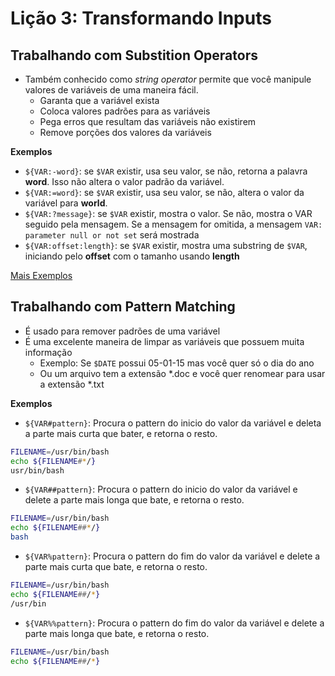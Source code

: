 # Lição 3: Transformando Inputs

## Trabalhando com Substition Operators

* Também conhecido como *string operator* permite que você manipule valores de variáveis de uma maneira fácil.
    * Garanta que a variável exista
    * Coloca valores padrões para as variáveis
    * Pega erros que resultam das variáveis não existirem
    * Remove porções dos valores da variáveis

**Exemplos**

* `${VAR:-word}`: se `$VAR` existir, usa seu valor, se não, retorna a palavra **word**. Isso não altera o valor padrão da variável.
* `${VAR:=word}`: se `$VAR` existir, usa seu valor, se não, altera o valor da variável para **world**.
* `${VAR:?message}`: se `$VAR` existir, mostra o valor. Se não, mostra o VAR seguido pela mensagem. Se a mensagem for omitida, a mensagem `VAR: parameter null or not set` será mostrada
* `${VAR:offset:length}`: se `$VAR` existir, mostra uma substring de `$VAR`, iniciando pelo **offset** com o tamanho usando **length**

[Mais Exemplos](scripts/lesson3/substitution-operator-examples.sh)

## Trabalhando com Pattern Matching

* É usado para remover padrões de uma variável
* É uma excelente maneira de limpar as variáveis que possuem muita informação
    * Exemplo: Se `$DATE` possui 05-01-15 mas você quer só o dia do ano
    * Ou um arquivo tem a extensão *.doc e você quer renomear para usar a extensão *.txt

**Exemplos**

* `${VAR#pattern}`: Procura o pattern do inicio do valor da variável e deleta a parte mais curta que bater, e retorna o resto.
```bash
FILENAME=/usr/bin/bash
echo ${FILENAME#*/}
usr/bin/bash
```

* `${VAR##pattern}`: Procura o pattern do inicio do valor da variável e delete a parte mais longa que bate, e retorna o resto.
```bash
FILENAME=/usr/bin/bash
echo ${FILENAME##*/}
bash
```

* `${VAR%pattern}`: Procura o pattern do fim do valor da variável e delete a parte mais curta que bate, e retorna o resto.
```bash
FILENAME=/usr/bin/bash
echo ${FILENAME##/*}
/usr/bin
```

* `${VAR%%pattern}`: Procura o pattern do fim do valor da variável e delete a parte mais longa que bate, e retorna o resto.
```bash
FILENAME=/usr/bin/bash
echo ${FILENAME##/*}
```

